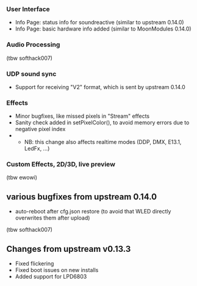 ### User Interface
* Info Page: status info for soundreactive (similar to upstream 0.14.0)
* Info Page: basic hardware info added (similar to MoonModules 0.14.0)

### Audio Processing

(tbw softhack007)

### UDP sound sync
* Support for receiving "V2" format, which is sent by upstream 0.14.0 

### Effects
* Minor bugfixes, like missed pixels in "Stream" effects
* Sanity check added in setPixelColor(), to avoid memory errors due to negative pixel index
* * NB: this change also affects realtime modes (DDP, DMX, E13.1, LedFx, ...)


### Custom Effects, 2D/3D, live preview

(tbw ewowi)


## various bugfixes from upstream 0.14.0
* auto-reboot after cfg.json restore (to avoid that WLED directly overwrites them after upload)

(tbw softhack007)

## Changes from upstream v0.13.3
* Fixed flickering
* Fixed boot issues on new installs
* Added support for LPD6803
